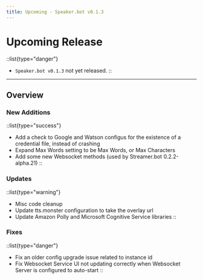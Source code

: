 ```yaml
---
title: Upcoming - Speaker.bot v0.1.3
---
```


# Upcoming Release

::list{type="danger"}
- `Speaker.bot v0.1.3` not yet released.
::

---

## Overview

### New Additions
::list{type="success"}
* Add a check to Google and Watson configus for the existence of a credential file, instead of crashing
* Expand Max Words setting to be Max Words, or Max Characters
* Add some new Websocket methods (used by Streamer.bot 0.2.2-alpha.21)
::

### Updates
::list{type="warning"}
* Misc code cleanup
* Update tts.monster configuration to take the overlay url
* Update Amazon Polly and Microsoft Cognitive Service libraries
::

### Fixes
::list{type="danger"}
* Fix an older config upgrade issue related to instance id
* Fix Websocket Service UI not updating correctly when Websocket Server is configured to auto-start
::
